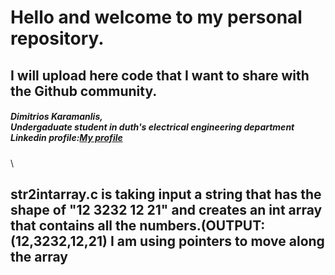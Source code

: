 <h1>Hello and welcome to my personal repository.</h1>
<h2>I will upload here code that I want to share with the Github community.</h2>
<h5>Dimitrios Karamanlis,<br>Undergaduate student in duth's electrical engineering department <br>Linkedin profile:<a href="https://www.linkedin.com/in/dimitrios-karamanlis-0ab391216/">My profile</a></h5>\
<h2>str2intarray.c is taking input a string that has the shape of "12 3232 12 21" and creates an int array that contains all the numbers.(OUTPUT:(12,3232,12,21) I am using pointers to move along the array</h2>
